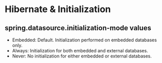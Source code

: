 # Hibernate & Initialization

## spring.datasource.initialization-mode values
- Embedded: Default. Initialization performed on embedded databases only.
- Always: Initialization for both embedded and external databases.
- Never: No initialization for either embedded or external databases.
